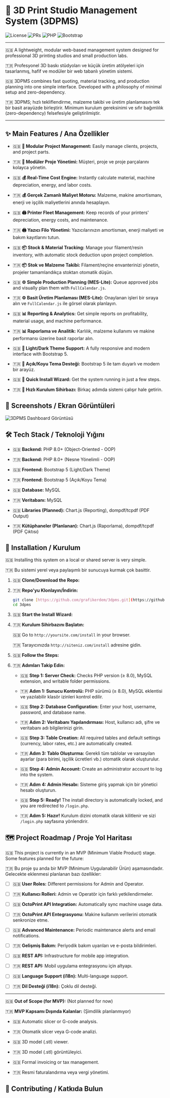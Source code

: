 # 🧩 3D Print Studio Management System (3DPMS)

![License](https://img.shields.io/badge/lisans-MIT-blue.svg)
![PRs](https://img.shields.io/badge/PRs-welcome-brightgreen.svg)
![PHP](https://img.shields.io/badge/PHP-8.0%2B-blueviolet.svg)
![Bootstrap](https://img.shields.io/badge/Bootstrap-5-purple.svg)

---

🇬🇧 A lightweight, modular web-based management system designed for professional 3D printing studios and small production labs.

🇹🇷 Profesyonel 3D baskı stüdyoları ve küçük üretim atölyeleri için tasarlanmış, hafif ve modüler bir web tabanlı yönetim sistemi.

🇬🇧 3DPMS combines fast quoting, material tracking, and production planning into one simple interface. Developed with a philosophy of minimal setup and zero-dependency.

🇹🇷 3DPMS; hızlı tekliflendirme, malzeme takibi ve üretim planlamasını tek bir basit arayüzde birleştirir. Minimum kurulum gereksinimi ve sıfır bağımlılık (zero-dependency) felsefesiyle geliştirilmiştir.

---

## ✨ Main Features / Ana Özellikler

* 🇬🇧 **🧩 Modular Project Management:** Easily manage clients, projects, and project parts.
* 🇹🇷 **🧩 Modüler Proje Yönetimi:** Müşteri, proje ve proje parçalarını kolayca yönetin.

* 🇬🇧 **💰 Real-Time Cost Engine:** Instantly calculate material, machine depreciation, energy, and labor costs.
* 🇹🇷 **💰 Gerçek Zamanlı Maliyet Motoru:** Malzeme, makine amortismanı, enerji ve işçilik maliyetlerini anında hesaplayın.

* 🇬🇧 **🖨️ Printer Fleet Management:** Keep records of your printers' depreciation, energy costs, and maintenance.
* 🇹🇷 **🖨️ Yazıcı Filo Yönetimi:** Yazıcılarınızın amortisman, enerji maliyeti ve bakım kayıtlarını tutun.

* 🇬🇧 **📦 Stock & Material Tracking:** Manage your filament/resin inventory, with automatic stock deduction upon project completion.
* 🇹🇷 **📦 Stok ve Malzeme Takibi:** Filament/reçine envanterinizi yönetin, projeler tamamlandıkça stoktan otomatik düşün.

* 🇬🇧 **⚙️ Simple Production Planning (MES-Lite):** Queue approved jobs and visually plan them with `FullCalendar.js`.
* 🇹🇷 **⚙️ Basit Üretim Planlaması (MES-Lite):** Onaylanan işleri bir sıraya alın ve `FullCalendar.js` ile görsel olarak planlayın.

* 🇬🇧 **📊 Reporting & Analytics:** Get simple reports on profitability, material usage, and machine performance.
* 🇹🇷 **📊 Raporlama ve Analitik:** Karlılık, malzeme kullanımı ve makine performansı üzerine basit raporlar alın.

* 🇬🇧 **🌙 Light/Dark Theme Support:** A fully responsive and modern interface with Bootstrap 5.
* 🇹🇷 **🌙 Açık/Koyu Tema Desteği:** Bootstrap 5 ile tam duyarlı ve modern bir arayüz.

* 🇬🇧 **🚀 Quick Install Wizard:** Get the system running in just a few steps.
* 🇹🇷 **🚀 Hızlı Kurulum Sihirbazı:** Birkaç adımda sistemi çalışır hale getirin.

## 📸 Screenshots / Ekran Görüntüleri
![3DPMS Dashboard Görüntüsü](https://github.com/user-attachments/assets/1fc9d76c-bf04-4bd1-8d13-bd79493a177b)

## 🛠️ Tech Stack / Teknoloji Yığını

* 🇬🇧 **Backend:** PHP 8.0+ (Object-Oriented - OOP)
* 🇹🇷 **Backend:** PHP 8.0+ (Nesne Yönelimli - OOP)

* 🇬🇧 **Frontend:** Bootstrap 5 (Light/Dark Theme)
* 🇹🇷 **Frontend:** Bootstrap 5 (Açık/Koyu Tema)

* 🇬🇧 **Database:** MySQL
* 🇹🇷 **Veritabanı:** MySQL

* 🇬🇧 **Libraries (Planned):** Chart.js (Reporting), dompdf/tcpdf (PDF Output)
* 🇹🇷 **Kütüphaneler (Planlanan):** Chart.js (Raporlama), dompdf/tcpdf (PDF Çıktısı)

## 🚀 Installation / Kurulum

🇬🇧 Installing this system on a local or shared server is very simple.

🇹🇷 Bu sistemi yerel veya paylaşımlı bir sunucuya kurmak çok basittir.

1.  🇬🇧 **Clone/Download the Repo:**
2.  🇹🇷 **Repo'yu Klonlayın/İndirin:**
    ```bash
    git clone [https://github.com/grafikerdem/3dpms.git](https://github.com/grafikerdem/3dpms.git)
    cd 3dpms
    ```

3.  🇬🇧 **Start the Install Wizard:**
4.  🇹🇷 **Kurulum Sihirbazını Başlatın:**

    🇬🇧 Go to `http://yoursite.com/install` in your browser.
    
    🇹🇷 Tarayıcınızda `http://siteniz.com/install` adresine gidin.

5.  🇬🇧 **Follow the Steps:**
6.  🇹🇷 **Adımları Takip Edin:**
    * 🇬🇧 **Step 1: Server Check:** Checks PHP version (≥ 8.0), MySQL extension, and writable folder permissions.
    * 🇹🇷 **Adım 1: Sunucu Kontrolü:** PHP sürümü (≥ 8.0), MySQL eklentisi ve yazılabilir klasör izinleri kontrol edilir.
    
    * 🇬🇧 **Step 2: Database Configuration:** Enter your host, username, password, and database name.
    * 🇹🇷 **Adım 2: Veritabanı Yapılandırması:** Host, kullanıcı adı, şifre ve veritabanı adı bilgilerinizi girin.
    
    * 🇬🇧 **Step 3: Table Creation:** All required tables and default settings (currency, labor rates, etc.) are automatically created.
    * 🇹🇷 **Adım 3: Tablo Oluşturma:** Gerekli tüm tablolar ve varsayılan ayarlar (para birimi, işçilik ücretleri vb.) otomatik olarak oluşturulur.
    
    * 🇬🇧 **Step 4: Admin Account:** Create an administrator account to log into the system.
    * 🇹🇷 **Adım 4: Admin Hesabı:** Sisteme giriş yapmak için bir yönetici hesabı oluşturun.
    
    * 🇬🇧 **Step 5: Ready!** The install directory is automatically locked, and you are redirected to `/login.php`.
    * 🇹🇷 **Adım 5: Hazır!** Kurulum dizini otomatik olarak kilitlenir ve sizi `/login.php` sayfasına yönlendirir.

## 🗺️ Project Roadmap / Proje Yol Haritası

🇬🇧 This project is currently in an MVP (Minimum Viable Product) stage. Some features planned for the future:

🇹🇷 Bu proje şu anda bir MVP (Minimum Uygulanabilir Ürün) aşamasındadır. Gelecekte eklenmesi planlanan bazı özellikler:

* [ ] 🇬🇧 **User Roles:** Different permissions for Admin and Operator.
* [ ] 🇹🇷 **Kullanıcı Rolleri:** Admin ve Operatör için farklı yetkilendirmeler.

* [ ] 🇬🇧 **OctoPrint API Integration:** Automatically sync machine usage data.
* [ ] 🇹🇷 **OctoPrint API Entegrasyonu:** Makine kullanım verilerini otomatik senkronize etme.

* [ ] 🇬🇧 **Advanced Maintenance:** Periodic maintenance alerts and email notifications.
* [ ] 🇹🇷 **Gelişmiş Bakım:** Periyodik bakım uyarıları ve e-posta bildirimleri.

* [ ] 🇬🇧 **REST API:** Infrastructure for mobile app integration.
* [ ] 🇹🇷 **REST API:** Mobil uygulama entegrasyonu için altyapı.

* [ ] 🇬🇧 **Language Support (i18n):** Multi-language support.
* [ ] 🇹🇷 **Dil Desteği (i18n):** Çoklu dil desteği.

---

🇬🇧 **Out of Scope (for MVP):** (Not planned for now)

🇹🇷 **MVP Kapsamı Dışında Kalanlar:** (Şimdilik planlanmıyor)

* 🇬🇧 Automatic slicer or G-code analysis.
* 🇹🇷 Otomatik slicer veya G-code analizi.

* 🇬🇧 3D model (.stl) viewer.
* 🇹🇷 3D model (.stl) görüntüleyici.

* 🇬🇧 Formal invoicing or tax management.
* 🇹🇷 Resmi faturalandırma veya vergi yönetimi.

## 🤝 Contributing / Katkıda Bulun
